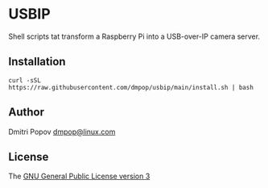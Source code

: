 # USBIP

Shell scripts tat transform a Raspberry Pi into a USB-over-IP camera server.

## Installation

```
curl -sSL https://raw.githubusercontent.com/dmpop/usbip/main/install.sh | bash
```

## Author

Dmitri Popov [dmpop@linux.com](mailto:dmpop@tokyoma.de)

## License

The [GNU General Public License version 3](http://www.gnu.org/licenses/gpl-3.0.en.html)
